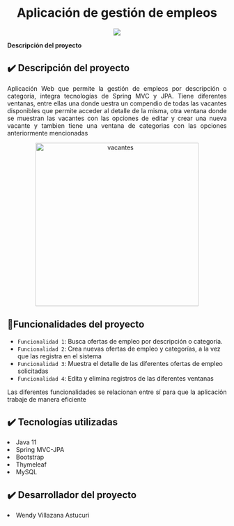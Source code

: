 <h1 align="center"> Aplicación de gestión de empleos </h1>
  <p align="center">
   <img src="https://img.shields.io/badge/STATUS-DEMO-green">
   </p>

<b>Descripción del proyecto</b>
## ✔️ Descripción del proyecto
 <p align="justify">
Aplicación Web que permite la gestión de empleos por descripción o categoría, integra tecnologías de Spring MVC y JPA. Tiene diferentes ventanas, entre ellas una donde 
uestra un compendio de todas las vacantes disponibles que permite acceder al detalle de la misma, otra ventana donde se muestran las vacantes con las opciones de editar y crear una nueva vacante y tambien tiene una ventana de categorias con las opciones anteriormente mencionadas</p>

<p align="center">
  <img width="374" alt="vacantes" src="https://user-images.githubusercontent.com/102612564/193122053-803e3f3a-6887-4945-a39d-9b67d08cffc5.png">
</p>

## :hammer:Funcionalidades del proyecto
- `Funcionalidad 1`:  Busca ofertas de empleo por descripción o categoría.
- `Funcionalidad 2`:  Crea nuevas ofertas de empleo y categorías, a la vez que las registra en el sistema
- `Funcionalidad 3`:  Muestra el detalle de las diferentes ofertas de empleo solicitadas
- `Funcionalidad 4`:  Edita y elimina registros de las diferentes ventanas

<p align="justify">
Las diferentes funcionalidades se relacionan entre sí para que la aplicación trabaje de manera eficiente</p>


## ✔️ Tecnologías utilizadas
<p>
  <li>Java 11</li>
  <li>Spring MVC-JPA</li>
  <li>Bootstrap</li>
  <li>Thymeleaf</li>
  <li>MySQL</li>
  </p>

## ✔️ Desarrollador del proyecto
<li> Wendy Villazana Astucuri</li>






